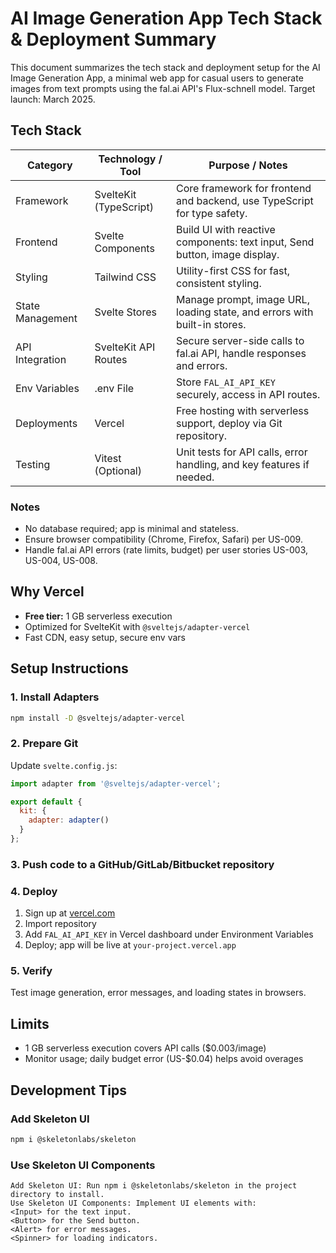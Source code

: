 # AI Image Generation App Tech Stack & Deployment Summary

This document summarizes the tech stack and deployment setup for the AI Image Generation App, a minimal web app for casual users to generate images from text prompts using the fal.ai API's Flux-schnell model. Target launch: March 2025.

## Tech Stack

| Category         | Technology / Tool         | Purpose / Notes                                                                                 |
|------------------|--------------------------|-------------------------------------------------------------------------------------------------|
| Framework        | SvelteKit (TypeScript)   | Core framework for frontend and backend, use TypeScript for type safety.                        |
| Frontend         | Svelte Components        | Build UI with reactive components: text input, Send button, image display.                      |
| Styling          | Tailwind CSS             | Utility-first CSS for fast, consistent styling.                                                 |
| State Management | Svelte Stores            | Manage prompt, image URL, loading state, and errors with built-in stores.                       |
| API Integration  | SvelteKit API Routes     | Secure server-side calls to fal.ai API, handle responses and errors.                            |
| Env Variables    | .env File                | Store `FAL_AI_API_KEY` securely, access in API routes.                                          |
| Deployments      | Vercel                   | Free hosting with serverless support, deploy via Git repository.                                |
| Testing          | Vitest (Optional)        | Unit tests for API calls, error handling, and key features if needed.                           |

### Notes
- No database required; app is minimal and stateless.
- Ensure browser compatibility (Chrome, Firefox, Safari) per US-009.
- Handle fal.ai API errors (rate limits, budget) per user stories US-003, US-004, US-008.

## Why Vercel
- **Free tier:** 1 GB serverless execution
- Optimized for SvelteKit with `@sveltejs/adapter-vercel`
- Fast CDN, easy setup, secure env vars

## Setup Instructions

### 1. Install Adapters
```bash
npm install -D @sveltejs/adapter-vercel
```

### 2. Prepare Git
Update `svelte.config.js`:
```javascript
import adapter from '@sveltejs/adapter-vercel';

export default {
  kit: {
    adapter: adapter()
  }
};
```

### 3. Push code to a GitHub/GitLab/Bitbucket repository

### 4. Deploy
1. Sign up at [vercel.com](https://vercel.com)
2. Import repository
3. Add `FAL_AI_API_KEY` in Vercel dashboard under Environment Variables
4. Deploy; app will be live at `your-project.vercel.app`

### 5. Verify
Test image generation, error messages, and loading states in browsers.

## Limits
- 1 GB serverless execution covers API calls ($0.003/image)
- Monitor usage; daily budget error (US-$0.04) helps avoid overages

## Development Tips

### Add Skeleton UI
```bash
npm i @skeletonlabs/skeleton
```

### Use Skeleton UI Components
	Add Skeleton UI: Run npm i @skeletonlabs/skeleton in the project directory to install.
	Use Skeleton UI Components: Implement UI elements with:
	<Input> for the text input.
	<Button> for the Send button.
	<Alert> for error messages.
	<Spinner> for loading indicators.